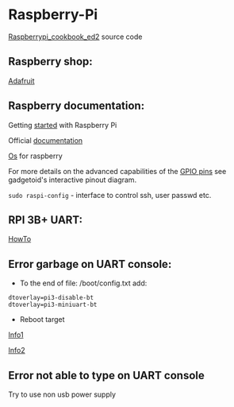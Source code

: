 # Raspberry-Pi

[Raspberrypi_cookbook_ed2](https://github.com/simonmonk/raspberrypi_cookbook_ed2) source code

## Raspberry shop:

[Adafruit](https://www.adafruit.com/)

## Raspberry documentation:
Getting [started](https://projects.raspberrypi.org/en/pathways/getting-started-with-raspberry-pi) with Raspberry Pi

Official [documentation](https://www.raspberrypi.org/documentation/)

[Os](https://www.raspberrypi.org/downloads/) for raspberry

For more details on the advanced capabilities of the [GPIO pins](https://pinout.xyz/) see gadgetoid's interactive pinout diagram.

`sudo raspi-config` - interface to control ssh, user passwd etc. 

## RPI 3B+ UART:

[HowTo](https://elinux.org/RPi_Serial_Connection)

## Error garbage on UART console:

- To the end of file: /boot/config.txt add:
```
dtoverlay=pi3-disable-bt
dtoverlay=pi3-miniuart-bt
```
- Reboot target

[Info1](https://openenergymonitor.org/forum-archive/node/12311.html)

[Info2](https://raspberrypi.stackexchange.com/questions/45007/garbage-on-raspberry-pi-console)

## Error not able to type on UART console

Try to use non usb power supply
